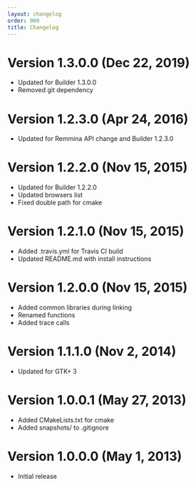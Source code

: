 ```yaml
---
layout: changelog
order: 900
title: Changelog
---
```

# Version 1.3.0.0 (Dec 22, 2019)

* Updated for Builder 1.3.0.0
* Removed git dependency

# Version 1.2.3.0 (Apr 24, 2016)

* Updated for Remmina API change and Builder 1.2.3.0

# Version 1.2.2.0 (Nov 15, 2015)

* Updated for Builder 1.2.2.0
* Updated browsers list
* Fixed double path for cmake

# Version 1.2.1.0 (Nov 15, 2015)

* Added .travis.yml for Travis CI build
* Updated README.md with install instructions

# Version 1.2.0.0 (Nov 15, 2015)

* Added common libraries during linking
* Renamed functions
* Added trace calls

# Version 1.1.1.0 (Nov 2, 2014)

* Updated for GTK+ 3

# Version 1.0.0.1 (May 27, 2013)

* Added CMakeLists.txt for cmake
* Added snapshots/ to .gitignore

# Version 1.0.0.0 (May 1, 2013)

* Initial release

